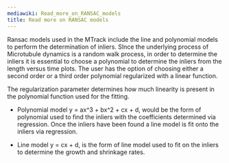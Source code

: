 ```yaml
---
mediawiki: Read_more_on_RANSAC_models
title: Read more on RANSAC models
---
```


Ransac models used in the MTrack include the line and polynomial models to perform the determination of inliers. SInce the underlying process of Microtubule dynamics is a random walk process, in order to determine the inliers it is essential to choose a polynomial to determine the inliers from the length versus time plots. The user has the option of choosing either a second order or a third order polynomial regularized with a linear function.

The regularization parameter determines how much linearity is present in the polynomial function used for the fitting.

-   Polynomial model y = ax^3 + bx^2 + cx + d, would be the form of polynomial used to find the inliers with the coefficients determined via regression. Once the inliers have been found a line model is fit onto the inliers via regression.

<!-- -->

-   Line model y = cx + d, is the form of line model used to fit on the inliers to determine the growth and shrinkage rates.
